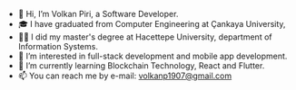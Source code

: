 - 👋 Hi, I’m Volkan Piri, a Software Developer. 
- 🎓 I have graduated from Computer Engineering at Çankaya University,
- 👨‍🎓 I did my master's degree at Hacettepe University, department of Information Systems. 
- 👀 I’m interested in full-stack development and mobile app development.
- 🌱 I’m currently learning Blockchain Technology, React and Flutter.
- 📫 You can reach me by e-mail: volkanp1907@gmail.com

<!-- <a href="mailto:volkanp1907@gmail.com">
<img src="https://cdn.pixabay.com/photo/2016/01/26/17/15/gmail-1162901_960_720.png" style="width: 60px; height: 40px">
</a> -->
